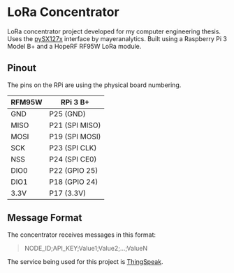 # LoRa Concentrator
LoRa concentrator project developed for my computer engineering thesis. Uses the [pySX127x](https://github.com/mayeranalytics/pySX127x) interface by mayeranalytics. Built using a Raspberry Pi 3 Model B+ and a HopeRF RF95W LoRa module.

## Pinout
The pins on the RPi are using the physical board numbering.

| RFM95W | RPi 3 B+       |
|--------|----------------|
| GND    | P25 (GND)      |
| MISO   | P21 (SPI MISO) |
| MOSI   | P19 (SPI MOSI) |
| SCK    | P23 (SPI CLK)  |
| NSS    | P24 (SPI CE0)  |
| DIO0   | P22 (GPIO 25)  |
| DIO1   | P18 (GPIO 24)  |
| 3.3V   | P17 (3.3V)     |

## Message Format
The concentrator receives messages in this format: 

> NODE_ID;API_KEY;Value1;Value2;...;ValueN

The service being used for this project is [ThingSpeak](https://thingspeak.com/).
